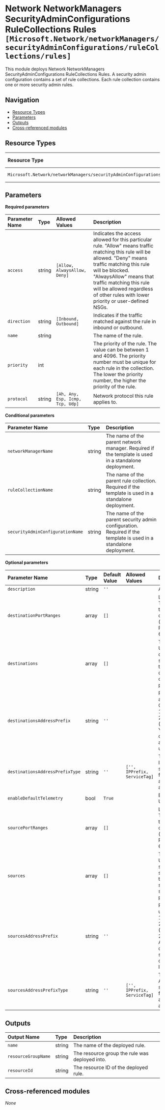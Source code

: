 # Network NetworkManagers SecurityAdminConfigurations RuleCollections Rules `[Microsoft.Network/networkManagers/securityAdminConfigurations/ruleCollections/rules]`

This module deploys Network NetworkManagers SecurityAdminConfigurations RuleCollections Rules.
A security admin configuration contains a set of rule collections. Each rule collection contains one or more security admin rules.

## Navigation

- [Resource Types](#Resource-Types)
- [Parameters](#Parameters)
- [Outputs](#Outputs)
- [Cross-referenced modules](#Cross-referenced-modules)

## Resource Types

| Resource Type | API Version |
| :-- | :-- |
| `Microsoft.Network/networkManagers/securityAdminConfigurations/ruleCollections/rules` | [2022-07-01](https://docs.microsoft.com/en-us/azure/templates/Microsoft.Network/2022-07-01/networkManagers/securityAdminConfigurations/ruleCollections/rules) |

## Parameters

**Required parameters**

| Parameter Name | Type | Allowed Values | Description |
| :-- | :-- | :-- | :-- |
| `access` | string | `[Allow, AlwaysAllow, Deny]` | Indicates the access allowed for this particular rule. "Allow" means traffic matching this rule will be allowed. "Deny" means traffic matching this rule will be blocked. "AlwaysAllow" means that traffic matching this rule will be allowed regardless of other rules with lower priority or user-defined NSGs. |
| `direction` | string | `[Inbound, Outbound]` | Indicates if the traffic matched against the rule in inbound or outbound. |
| `name` | string |  | The name of the rule. |
| `priority` | int |  | The priority of the rule. The value can be between 1 and 4096. The priority number must be unique for each rule in the collection. The lower the priority number, the higher the priority of the rule. |
| `protocol` | string | `[Ah, Any, Esp, Icmp, Tcp, Udp]` | Network protocol this rule applies to. |

**Conditional parameters**

| Parameter Name | Type | Description |
| :-- | :-- | :-- |
| `networkManagerName` | string | The name of the parent network manager. Required if the template is used in a standalone deployment. |
| `ruleCollectionName` | string | The name of the parent rule collection. Required if the template is used in a standalone deployment. |
| `securityAdminConfigurationName` | string | The name of the parent security admin configuration. Required if the template is used in a standalone deployment. |

**Optional parameters**

| Parameter Name | Type | Default Value | Allowed Values | Description |
| :-- | :-- | :-- | :-- | :-- |
| `description` | string | `''` |  | A description of the rule. |
| `destinationPortRanges` | array | `[]` |  | List of destination port ranges. This specifies on which ports traffic will be allowed or denied by this rule. Provide an (*) to allow traffic on any port. Port ranges are between 1-65535. |
| `destinations` | array | `[]` |  | The CIDR or source IP ranges. Used when defining multiple destination address prefixes or service tags. If not empty, it takes precedence over destinationsAddressPrefix and destinationsAddressPrefixType properties. |
| `destinationsAddressPrefix` | string | `''` |  | Provide the destination address prefix range using CIDR notation (e.g. 192.168.99.0/24 or 2001:1234::/64), or a service tag (e.g. AppService.WestEurope). You can also provide a comma-separated list of IP addresses or address ranges using either IPv4 or IPv6. |
| `destinationsAddressPrefixType` | string | `''` | `['', IPPrefix, ServiceTag]` | The destination filter can be an IP Address or a service tag. It specifies the outgoing traffic for a specific destination IP address range that will be allowed or denied by this rule. |
| `enableDefaultTelemetry` | bool | `True` |  | Enable telemetry via a Globally Unique Identifier (GUID). |
| `sourcePortRanges` | array | `[]` |  | List of destination port ranges. This specifies on which ports traffic will be allowed or denied by this rule. Provide an (*) to allow traffic on any port. Port ranges are between 1-65535. |
| `sources` | array | `[]` |  | The CIDR or source IP ranges. Used when defining multiple source address prefixes or service tags. If not empty, it takes precedence over sourcesAddressPrefix and sourcesAddressPrefixType properties. |
| `sourcesAddressPrefix` | string | `''` |  | Provide an address range using CIDR notation (e.g. 192.168.99.0/24 or 2001:1234::/64), or an IP address (e.g. 192.168.99.0 or 2001:1234::), or a service tag (e.g. AppService.WestEurope). You can also provide a comma-separated list of IP addresses or address ranges using either IPv4 or IPv6. |
| `sourcesAddressPrefixType` | string | `''` | `['', IPPrefix, ServiceTag]` | The source filter can be an IP Address or a service tag. It specifies the incoming traffic from a specific source IP addresses range that will be allowed or denied by this rule. |


## Outputs

| Output Name | Type | Description |
| :-- | :-- | :-- |
| `name` | string | The name of the deployed rule. |
| `resourceGroupName` | string | The resource group the rule was deployed into. |
| `resourceId` | string | The resource ID of the deployed rule. |

## Cross-referenced modules

_None_

